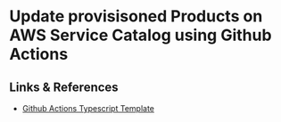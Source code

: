 # Update provisisoned Products on AWS Service Catalog using Github Actions

## Links & References

- [Github Actions Typescript Template](https://github.com/actions/typescript-action/tree/main)